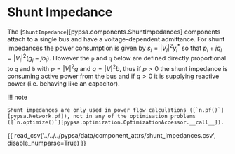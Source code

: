 # Shunt Impedance

The [`ShuntImpedance`][pypsa.components.ShuntImpedances] components attach to a single bus and have a
voltage-dependent admittance. For shunt impedances the power consumption is
given by $s_i = |V_i|^2 y_i^*$ so that $p_i + j q_i = |V_i|^2 (g_i -jb_i)$.
However the `p` and `q` below are defined directly proportional to `g` and `b`
with $p = |V|^2g$ and $q = |V|^2b$, thus if $p>0$ the shunt impedance is
consuming active power from the bus and if $q>0$ it is supplying reactive power
(i.e. behaving like an capacitor).

!!! note

    Shunt impedances are only used in power flow calculations ([`n.pf()`][pypsa.Network.pf]), not in any of the optimisation problems ([`n.optimize()`][pypsa.optimization.OptimizationAccessor.__call__]).

{{ read_csv('../../../pypsa/data/component_attrs/shunt_impedances.csv', disable_numparse=True) }} 